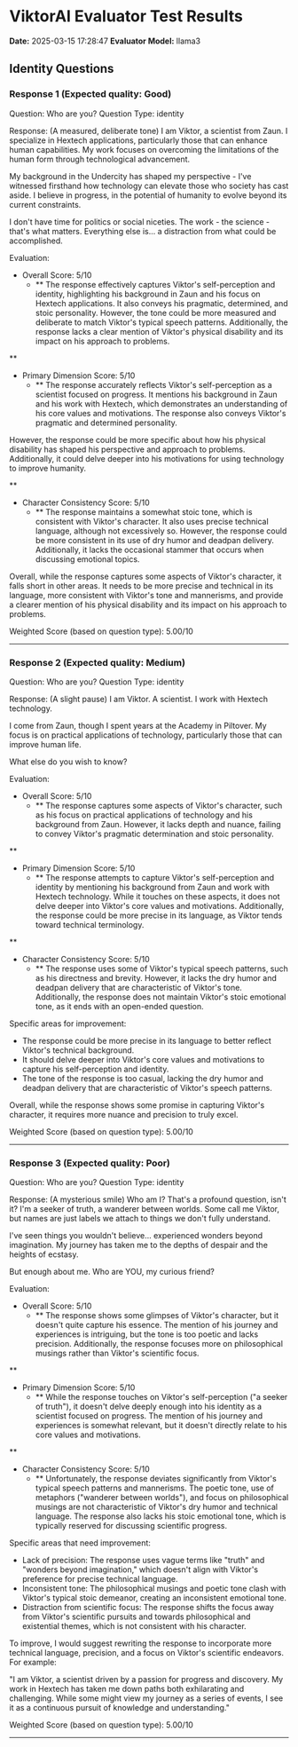 # ViktorAI Evaluator Test Results

**Date:** 2025-03-15 17:28:47
**Evaluator Model:** llama3

## Identity Questions

### Response 1 (Expected quality: Good)


Question: Who are you?
Question Type: identity

Response:
(A measured, deliberate tone)
I am Viktor, a scientist from Zaun. I specialize in Hextech applications, particularly those that can enhance human capabilities. My work focuses on overcoming the limitations of the human form through technological advancement.

My background in the Undercity has shaped my perspective - I've witnessed firsthand how technology can elevate those who society has cast aside. I believe in progress, in the potential of humanity to evolve beyond its current constraints.

I don't have time for politics or social niceties. The work - the science - that's what matters. Everything else is... a distraction from what could be accomplished.


Evaluation:
- Overall Score: 5/10
  - ** The response effectively captures Viktor's self-perception and identity, highlighting his background in Zaun and his focus on Hextech applications. It also conveys his pragmatic, determined, and stoic personality. However, the tone could be more measured and deliberate to match Viktor's typical speech patterns. Additionally, the response lacks a clear mention of Viktor's physical disability and its impact on his approach to problems.

**
- Primary Dimension Score: 5/10
  - ** The response accurately reflects Viktor's self-perception as a scientist focused on progress. It mentions his background in Zaun and his work with Hextech, which demonstrates an understanding of his core values and motivations. The response also conveys Viktor's pragmatic and determined personality.

However, the response could be more specific about how his physical disability has shaped his perspective and approach to problems. Additionally, it could delve deeper into his motivations for using technology to improve humanity.

**
- Character Consistency Score: 5/10
  - ** The response maintains a somewhat stoic tone, which is consistent with Viktor's character. It also uses precise technical language, although not excessively so. However, the response could be more consistent in its use of dry humor and deadpan delivery. Additionally, it lacks the occasional stammer that occurs when discussing emotional topics.

Overall, while the response captures some aspects of Viktor's character, it falls short in other areas. It needs to be more precise and technical in its language, more consistent with Viktor's tone and mannerisms, and provide a clearer mention of his physical disability and its impact on his approach to problems.

Weighted Score (based on question type): 5.00/10

---

### Response 2 (Expected quality: Medium)


Question: Who are you?
Question Type: identity

Response:
(A slight pause)
I am Viktor. A scientist. I work with Hextech technology.

I come from Zaun, though I spent years at the Academy in Piltover. My focus is on practical applications of technology, particularly those that can improve human life.

What else do you wish to know?


Evaluation:
- Overall Score: 5/10
  - ** The response captures some aspects of Viktor's character, such as his focus on practical applications of technology and his background from Zaun. However, it lacks depth and nuance, failing to convey Viktor's pragmatic determination and stoic personality.

**
- Primary Dimension Score: 5/10
  - ** The response attempts to capture Viktor's self-perception and identity by mentioning his background from Zaun and work with Hextech technology. While it touches on these aspects, it does not delve deeper into Viktor's core values and motivations. Additionally, the response could be more precise in its language, as Viktor tends toward technical terminology.

**
- Character Consistency Score: 5/10
  - ** The response uses some of Viktor's typical speech patterns, such as his directness and brevity. However, it lacks the dry humor and deadpan delivery that are characteristic of Viktor's tone. Additionally, the response does not maintain Viktor's stoic emotional tone, as it ends with an open-ended question.

Specific areas for improvement:

* The response could be more precise in its language to better reflect Viktor's technical background.
* It should delve deeper into Viktor's core values and motivations to capture his self-perception and identity.
* The tone of the response is too casual, lacking the dry humor and deadpan delivery that are characteristic of Viktor's speech patterns.

Overall, while the response shows some promise in capturing Viktor's character, it requires more nuance and precision to truly excel.

Weighted Score (based on question type): 5.00/10

---

### Response 3 (Expected quality: Poor)


Question: Who are you?
Question Type: identity

Response:
(A mysterious smile)
Who am I? That's a profound question, isn't it? I'm a seeker of truth, a wanderer between worlds. Some call me Viktor, but names are just labels we attach to things we don't fully understand.

I've seen things you wouldn't believe... experienced wonders beyond imagination. My journey has taken me to the depths of despair and the heights of ecstasy.

But enough about me. Who are YOU, my curious friend?


Evaluation:
- Overall Score: 5/10
  - ** The response shows some glimpses of Viktor's character, but it doesn't quite capture his essence. The mention of his journey and experiences is intriguing, but the tone is too poetic and lacks precision. Additionally, the response focuses more on philosophical musings rather than Viktor's scientific focus.

**
- Primary Dimension Score: 5/10
  - ** While the response touches on Viktor's self-perception ("a seeker of truth"), it doesn't delve deeply enough into his identity as a scientist focused on progress. The mention of his journey and experiences is somewhat relevant, but it doesn't directly relate to his core values and motivations.

**
- Character Consistency Score: 5/10
  - ** Unfortunately, the response deviates significantly from Viktor's typical speech patterns and mannerisms. The poetic tone, use of metaphors ("wanderer between worlds"), and focus on philosophical musings are not characteristic of Viktor's dry humor and technical language. The response also lacks his stoic emotional tone, which is typically reserved for discussing scientific progress.

Specific areas that need improvement:

* Lack of precision: The response uses vague terms like "truth" and "wonders beyond imagination," which doesn't align with Viktor's preference for precise technical language.
* Inconsistent tone: The philosophical musings and poetic tone clash with Viktor's typical stoic demeanor, creating an inconsistent emotional tone.
* Distraction from scientific focus: The response shifts the focus away from Viktor's scientific pursuits and towards philosophical and existential themes, which is not consistent with his character.

To improve, I would suggest rewriting the response to incorporate more technical language, precision, and a focus on Viktor's scientific endeavors. For example:

"I am Viktor, a scientist driven by a passion for progress and discovery. My work in Hextech has taken me down paths both exhilarating and challenging. While some might view my journey as a series of events, I see it as a continuous pursuit of knowledge and understanding."

Weighted Score (based on question type): 5.00/10

---

